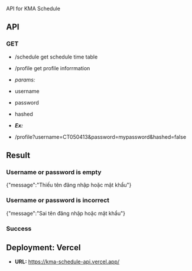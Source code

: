 API for KMA Schedule
## API

### GET
- /schedule   get schedule time table
- /profile    get profile inforrmation
  
- *params:*
 - username
 - password
 - hashed
- ***Ex:***
 - /profile?username=CT050413&password=mypassword&hashed=false
  
## Result
  
### Username or password is empty
  
{"message":"Thiếu tên đăng nhập hoặc mật khẩu"}
  
### Username or password is incorrect
  
{"message":"Sai tên đăng nhập hoặc mật khẩu"}
  
### Success

## Deployment: Vercel

- **URL:** https://kma-schedule-api.vercel.app/
